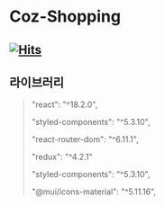 Coz-Shopping
=========================

[![Hits](https://hits.seeyoufarm.com/api/count/incr/badge.svg?url=https%3A%2F%2Fgithub.com%2Fqpwoei0123%2Ffe-sprint-coz-shopping&count_bg=%23F8E931&title_bg=%23555555&icon=react.svg&icon_color=%23E7E7E7&title=Hits&edge_flat=false)](https://hits.seeyoufarm.com)
------------------------------
라이브러리
------
>"react": "^18.2.0",
>
>"styled-components": "^5.3.10",
>
>"react-router-dom": "^6.11.1",
>
>"redux": "^4.2.1"
>
>"styled-components": "^5.3.10",
>
>"@mui/icons-material": "^5.11.16",


